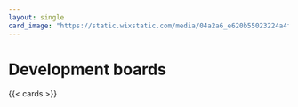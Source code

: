 ```yaml
---
layout: single
card_image: "https://static.wixstatic.com/media/04a2a6_e620b55023224a4faeff88c5bf540edb~mv2.jpg/v1/fill/w_359,h_358,al_c,q_80,usm_0.66_1.00_0.01/vim3.webp"
---
```

# Development boards

{{< cards >}}
